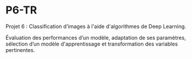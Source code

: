 # P6-TR
Projet 6 : Classification d’images à l'aide d'algorithmes de Deep Learning.

Évaluation des performances d’un modèle, adaptation de ses paramètres, sélection d’un
modèle d'apprentissage et transformation des variables pertinentes.
